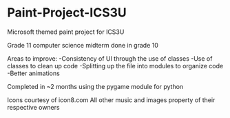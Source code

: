 # Paint-Project-ICS3U
Microsoft themed paint project for ICS3U

Grade 11 computer science midterm done in grade 10

Areas to improve:
-Consistency of UI through the use of classes
-Use of classes to clean up code
-Splitting up the file into modules to organize code
-Better animations

Completed in ~2 months using the pygame module for python

Icons courtesy of icon8.com
All other music and images property of their respective owners
